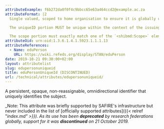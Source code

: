 ```yaml
---
attributeExample: f6b272da0f0f4c9bbcc65e63a464ccd2@example.ac.za
attributeFormat: |2
  Single valued, scoped to home organisation to ensure it is globally unique within the research and education sector. Should **not** be assumed to be a valid email address (see [_mail_](/technical/attributes/mail/)).

  The uniqueID portion MUST be unique within the context of the issuing identity system and MUST contain only alphanumeric characters (a-z, A-Z, 0-9). The length of the uniqueID portion MUST be less than or equal to 64 characters and consist only of alphanumeric characters.

  The scope portion must exactly match one of the `<shibmd:Scope>` elements in the [identity provider's metadata](/technical/saml2/idp-requirements/). Note that scopes are **case sensitive**.
attributeOid: urn:oid:1.3.6.1.4.1.5923.1.1.1.13
attributeReferences:
  - Name: eduPerson
    URL: https://wiki.refeds.org/display/STAN/eduPerson
date: 2019-10-21 09:30:00+02:00
layout: attributelist
slug: edupersonuniqueid
title: eduPersonUniqueId (DISCONTINUED)
url: /technical/attributes/edupersonuniqueid/
---
```


A persistent, opaque, non-reassignable, omnidirectional identifier that uniquely identifies the subject.

_Note: This attribute was briefly supported by SAFIRE's infrastructure but never included in the list of [officially supported attributes]({{< relref "_index.md" >}}). As its use has been **deprecated** by research federations globally, support for it was **discontinued** on 21 October 2019._

